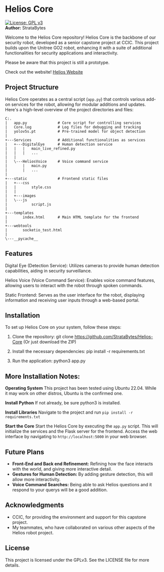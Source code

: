 # Helios Core
[![License: GPL v3](https://img.shields.io/badge/License-GPLv3-blue.svg)](https://www.gnu.org/licenses/gpl-3.0) <br>
**Author:** StrataBytes

Welcome to the Helios Core repository! Helios Core is the backbone of our security robot, developed as a senior capstone project at CCIC. This project builds upon the Unitree GO2 robot, enhancing it with a suite of additional functionalities for security applications and interactivity.

Please be aware that this project is still a prototype.

Check out the website! 
[Helios Website](https://helios-project.netlify.app/)

## Project Structure

Helios Core operates as a central script (`app.py`) that controls various add-on services for the robot, allowing for modular additions and updates. Here's a high-level overview of the project directories and files:
```
C:.
|   app.py              # Core script for controlling services
|   Core.log            # Log files for debugging and tracking
|   yolov5s.pt          # Pre-trained model for object detection
|
+---Services            # Additional functionalities as services
|   +---DigitalEye      # Human detection service
|   |   |   main_live_refined.py
|   |   |   ...
|   |
|   \---HeliosVoice     # Voice command service
|       |   main.py
|       |   ...
|
+---static              # Frontend static files
|   +---css
|   |       style.css
|   |
|   +---images
|   \---js
|           script.js
|
+---templates
|       index.html      # Main HTML template for the frontend
|
+---webtools
|       socketio_test.html
|
\---__pycache__

```

## Features

Digital Eye (Detection Service): Utilizes cameras to provide human detection capabilities, aiding in security surveillance.

Helios Voice (Voice Command Service): Enables voice command features, allowing users to interact with the robot through spoken commands.

Static Frontend: Serves as the user interface for the robot, displaying information and receiving user inputs through a web-based portal.

## Installation

To set up Helios Core on your system, follow these steps:

1. Clone the repository: git clone https://github.com/StrataBytes/Helios-Core (Or just download the ZIP)
  
3. Install the necessary dependencies: pip install -r requirements.txt
   
4. Run the application: python3 app.py


## More Installation Notes:

**Operating System**
This project has been tested using Ubuntu 22.04. While it may work on other distros, Ubuntu is the confirmed one.

**Install Python**
If not already, be sure python3 is installed.

**Install Libraries**
Navigate to the project and run ```pip install -r requirements.txt```

**Start the Core**
Start the Helios Core by executing the `app.py` script. This will initialize the services and the Flask server for the frontend. Access the web interface by navigating to `http://localhost:5000` in your web browser.

## Future Plans

- **Front-End and Back end Refinement:** Refining how the face interacts with the world, and giving more interactive detail.
- **Gestures for Human Detection:** By adding gesture detection, this will allow more interactivity.
- **Voice Command Searches:** Being able to ask Helios questions and it respond to your querys will be a good addition.

## Acknowledgments

- CCIC, for providing the environment and support for this capstone project.
- My teammates, who have collaborated on various other aspects of the Helios robot project.


## License

This project is licensed under the GPLv3. See the LICENSE file for more details.
